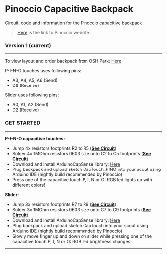 Pinoccio Capacitive Backpack
============================
Circuit, code and information for the Pinoccio capacitive backpack

> [Here](http://support.pinocc.io/hc/en-us/articles/202311914-Capacitive-Touch-Backpack) is the link to Pinoccio website.

### Version 1 (current)
----------------------------
To view layout and order backpack from OSH Park: [Here](https://oshpark.com/shared_projects/NBBgAHbW)

P-I-N-O touches uses following pins:
 - A3, A4, A5, A6 (Send)
 - D8 (Receive)

Slider uses following pins:
 - A0, A1, A2 (Send)
 - D2 (Receive)

### GET STARTED
----------------------------

**P-I-N-O capacitive touches:**
- Jump 4x resistors footprints R2 to R5 ([**See Circuit**](https://raw.githubusercontent.com/Cisco25/pinoccio-capacitive-backpack/master/cap_backpack_circuit.PNG))
- Solder 4x 1MOhm resistors 0603 size onto C2 to C5 footprints ([**See Circuit**](https://raw.githubusercontent.com/Cisco25/pinoccio-capacitive-backpack/master/cap_backpack_circuit.PNG))
- Download and install ArduinoCapSense library: [Here](http://playground.arduino.cc/Main/CapacitiveSensor?from=Main.CapSense)
- Plug backpack and upload sketch CapTouch_PINO into your scout using Arduino IDE (nightly build recommended by Pinoccio)
- Press one of the capacitive touch P, I, N or O: RGB led lights up with different colors!

**Slider:**
- Jump 3x resistors footprints R7 to R9 ([**See Circuit**](https://raw.githubusercontent.com/Cisco25/pinoccio-capacitive-backpack/master/cap_backpack_circuit.PNG))
- Solder 3x 1MOhm resistors 0603 size onto C7 to C9 footprints ([**See Circuit**](https://raw.githubusercontent.com/Cisco25/pinoccio-capacitive-backpack/master/cap_backpack_circuit.PNG))
- Download and install ArduinoCapSense library: [Here](http://playground.arduino.cc/Main/CapacitiveSensor?from=Main.CapSense)
- Plug backpack and upload sketch CapTouch into your scout using Arduino IDE (nightly build recommended by Pinoccio)
- Slowly move finger up and down on slider while pressing one of the capacitive touch P, I, N or O: RGB led brightness changes!

************
